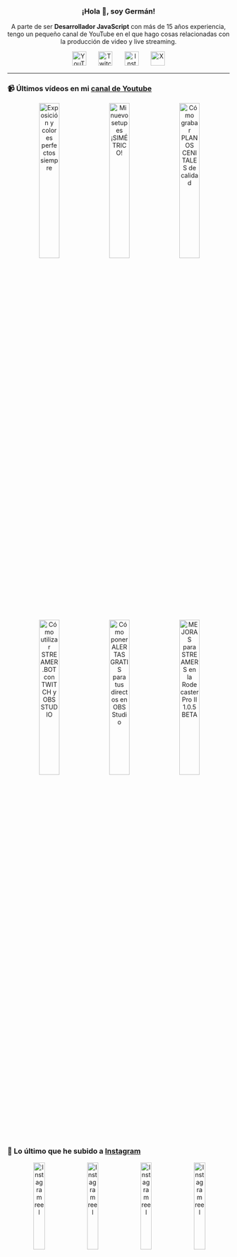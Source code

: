 <p align="center" width="300">
  <h3 align="center">¡Hola 👋, soy Germán!</h3>
</p>

<p align="center">A parte de ser <strong>Desarrollador JavaScript</strong> con más de 15 años experiencia, tengo un pequeño canal de YouTube en el que hago cosas relacionadas con la producción de video y live streaming.</p>

<p align="center">
  <a href="https://youtube.com/@germix" target="blank"><img src="https://cdn.simpleicons.org/youtube/FF0000" alt="YouTube" title="YouTube" width="32px" /></a>
  &#8287;&#8287;&#8287;&#8287;&#8287;
  <a href="https://twitch.tv/germix_tv" target="blank"><img src="https://cdn.simpleicons.org/twitch/9146FF" alt="Twitch" title="Twitch" width="32px" /></a>
  &#8287;&#8287;&#8287;&#8287;&#8287;
  <a href="https://instagram.com/germix_tv" target="blank"><img src="https://cdn.simpleicons.org/instagram/E4405F" alt="Instagram" title="Instagram" width="32px" /></a>
  &#8287;&#8287;&#8287;&#8287;&#8287;
  <a href="https://x.com/germix_tv" target="blank"><img src="https://cdn.simpleicons.org/x/000000" alt="X" title="X" width="32px" />
  </a>
</p>

<hr />

<p align="center">
  <h3>📹 Últimos vídeos en mi <a href="https://youtube.com/@germix?sub_confirmation=1" target="blank">canal de Youtube</a></h3>
</p>
<p align="center">&#8287;<a href="https://youtu.be/7VGfZ_7lhag" target="blank"><img width="30%" src="https://img.youtube.com/vi/7VGfZ_7lhag/mqdefault.jpg" alt="Exposición y colores perfectos siempre" title="Exposición y colores perfectos siempre" /></a>  &#8287;<a href="https://youtu.be/ibEAW0cBqQA" target="blank"><img width="30%" src="https://img.youtube.com/vi/ibEAW0cBqQA/mqdefault.jpg" alt="Mi nuevo setup es ¡SIMÉTRICO!" title="Mi nuevo setup es ¡SIMÉTRICO!" /></a>  &#8287;<a href="https://youtu.be/2XDhlqEN3cE" target="blank"><img width="30%" src="https://img.youtube.com/vi/2XDhlqEN3cE/mqdefault.jpg" alt="Cómo grabar PLANOS CENITALES de calidad" title="Cómo grabar PLANOS CENITALES de calidad" /></a><br />  &#8287;<a href="https://youtu.be/2AilFoiYnlc" target="blank"><img width="30%" src="https://img.youtube.com/vi/2AilFoiYnlc/mqdefault.jpg" alt="Cómo utilizar STREAMER.BOT con TWITCH y OBS STUDIO" title="Cómo utilizar STREAMER.BOT con TWITCH y OBS STUDIO" /></a>  &#8287;<a href="https://youtu.be/3EUPLZjGjkY" target="blank"><img width="30%" src="https://img.youtube.com/vi/3EUPLZjGjkY/mqdefault.jpg" alt="Cómo poner ALERTAS GRATIS para tus directos en OBS Studio" title="Cómo poner ALERTAS GRATIS para tus directos en OBS Studio" /></a>  &#8287;<a href="https://youtu.be/3mLzME7gODA" target="blank"><img width="30%" src="https://img.youtube.com/vi/3mLzME7gODA/mqdefault.jpg" alt="MEJORAS para STREAMERS en la Rodecaster Pro II 1.0.5 BETA" title="MEJORAS para STREAMERS en la Rodecaster Pro II 1.0.5 BETA" /></a></p>

<p align="center">
  <h3>📸 Lo último que he subido a <a href="https://instagram.com/germix_tv" target="blank">Instagram</a></h3>
</p>
<p align="center">&#8287;<a href='https://instagram.com/p/DG3-Hz7tG2o' target='_blank'><img width='22.5%' src='https://instagram.fkiv3-1.fna.fbcdn.net/v/t51.2885-15/482893206_18273522145250009_594155479339286124_n.jpg?stp=dst-jpg_e15_p150x150_tt6&efg=eyJ2ZW5jb2RlX3RhZyI6IkNMSVBTLmltYWdlX3VybGdlbi43MjB4MTI4MC5zZHIuZjc1NzYxLmRlZmF1bHRfY292ZXJfZnJhbWUifQ&_nc_ad=z-m&_nc_ht=instagram.fkiv3-1.fna.fbcdn.net&_nc_cat=105&_nc_oc=Q6cZ2QF0zznX_U2ERCd60MWzuWRF8M9MSJDgNdIuioiwRt7HnNBpsNZpidXlqWIAA_IKXzE&_nc_ohc=YmLXLUxCGh0Q7kNvgHhrp7X&_nc_gid=TImGPACnEAeV1EV86hk9Uw&edm=ACHbZRIBAAAA&ccb=7-5&ig_cache_key=MzU4MjYwNTI0NDI3OTA1NzgzMg%3D%3D.3-ccb7-5&oh=00_AYH2bDNEcN0Y_saaf9gE8cYrO3UWoK-PDZYgHeemg9kGOg&oe=67EE60AE&_nc_sid=c024bc' alt='Instagram reel' /></a>  &#8287;<a href='https://instagram.com/p/DG1W0YStUhY' target='_blank'><img width='22.5%' src='https://instagram.fkiv3-1.fna.fbcdn.net/v/t51.2885-15/482676477_18273415525250009_8907864230241733969_n.jpg?stp=dst-jpg_e15_p150x150_tt6&efg=eyJ2ZW5jb2RlX3RhZyI6IkNMSVBTLmltYWdlX3VybGdlbi43MjB4MTI4MC5zZHIuZjc1NzYxLmRlZmF1bHRfY292ZXJfZnJhbWUifQ&_nc_ad=z-m&_nc_ht=instagram.fkiv3-1.fna.fbcdn.net&_nc_cat=105&_nc_oc=Q6cZ2QF0zznX_U2ERCd60MWzuWRF8M9MSJDgNdIuioiwRt7HnNBpsNZpidXlqWIAA_IKXzE&_nc_ohc=jYfaxNNqGaUQ7kNvgHTJrLg&_nc_gid=TImGPACnEAeV1EV86hk9Uw&edm=ACHbZRIBAAAA&ccb=7-5&ig_cache_key=MzU4MTg2OTQzNTE2MjgwNjM2MA%3D%3D.3-ccb7-5&oh=00_AYG-Vo_Qsnay5s0WIFAKkt-SDSGg9-d8YW5-RKZOzxO7XA&oe=67EE55A4&_nc_sid=c024bc' alt='Instagram reel' /></a>  &#8287;<a href='https://instagram.com/p/DGy8WEmNV-T' target='_blank'><img width='22.5%' src='https://instagram.fkiv3-1.fna.fbcdn.net/v/t51.2885-15/483018681_596387996560636_3341626206913871779_n.jpg?stp=dst-jpg_e15_p150x150_tt6&efg=eyJ2ZW5jb2RlX3RhZyI6IkNMSVBTLmltYWdlX3VybGdlbi42NDB4MTEzNi5zZHIuZjcxODc4Lm5mcmFtZV9jb3Zlcl9mcmFtZSJ9&_nc_ad=z-m&_nc_ht=instagram.fkiv3-1.fna.fbcdn.net&_nc_cat=104&_nc_oc=Q6cZ2QF0zznX_U2ERCd60MWzuWRF8M9MSJDgNdIuioiwRt7HnNBpsNZpidXlqWIAA_IKXzE&_nc_ohc=VOV3YtypqEkQ7kNvgE4utdl&_nc_gid=TImGPACnEAeV1EV86hk9Uw&edm=ACHbZRIBAAAA&ccb=7-5&ig_cache_key=MzU4MTE5MDA1MzI2ODExOTQ0Mw%3D%3D.3-ccb7-5&oh=00_AYGyKNY_XQUcXGK4sSVEdbGFhEJuo66vWE7j3liTCw18FA&oe=67EE6505&_nc_sid=c024bc' alt='Instagram reel' /></a>  &#8287;<a href='https://instagram.com/p/DGq28RTNOfm' target='_blank'><img width='22.5%' src='https://instagram.fkiv3-1.fna.fbcdn.net/v/t51.2885-15/482070130_1025043889660031_2266632807348045640_n.jpg?stp=dst-jpg_e15_p150x150_tt6&efg=eyJ2ZW5jb2RlX3RhZyI6IkNMSVBTLmltYWdlX3VybGdlbi42NDB4MTEzNi5zZHIuZjcxODc4Lm5mcmFtZV9jb3Zlcl9mcmFtZSJ9&_nc_ad=z-m&_nc_ht=instagram.fkiv3-1.fna.fbcdn.net&_nc_cat=111&_nc_oc=Q6cZ2QF0zznX_U2ERCd60MWzuWRF8M9MSJDgNdIuioiwRt7HnNBpsNZpidXlqWIAA_IKXzE&_nc_ohc=98vJ6uoqAH0Q7kNvgHpntfX&_nc_gid=TImGPACnEAeV1EV86hk9Uw&edm=ACHbZRIBAAAA&ccb=7-5&ig_cache_key=MzU3ODkxNDQ5MDE1NTMyOTUxMA%3D%3D.3-ccb7-5&oh=00_AYGT9cGmlu6NifAqRe4_qMYw8O2WlRKM8YB2ddKzB-oZcQ&oe=67EE683F&_nc_sid=c024bc' alt='Instagram reel' /></a></p>
